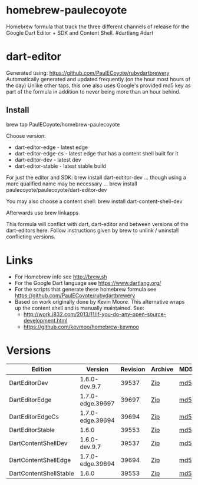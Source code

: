 homebrew-paulecoyote
====================

Homebrew formula that track the three different channels of release for the Google Dart Editor + SDK and Content Shell.  #dartlang #dart

dart-editor
===========

Generated using: https://github.com/PaulECoyote/rubydartbrewery
Automatically generated and updated frequently (on the hour most hours of the day)
Unlike other taps, this one also uses Google's provided md5 key as part of the formula in addition to never being more than an hour behind.

Install
-------
brew tap PaulECoyote/homebrew-paulecoyote

Choose version:
* dart-editor-edge - latest edge
* dart-editor-edge-cs - latest edge that has a content shell built for it
* dart-editor-dev - latest dev
* dart-editor-stable - latest stable build

For just the editor and SDK:
brew install dart-edtitor-dev
... though using a more qualified name may be necessary ...
brew install paulecoyote/paulecoyote/dart-editor-dev

You may also choose a content shell:
brew install dart-content-shell-dev

Afterwards use 
brew linkapps

This formula will conflict with dart, dart-editor and between versions of the dart-editors here.  Follow instructions given by brew to unlink / uninstall conflicting versions.

Links
=====
* For Homebrew info see http://brew.sh
* For the Google Dart language see https://www.dartlang.org/
* For the scripts that generate these homebrew formula see https://github.com/PaulECoyote/rubydartbrewery
* Based on work originally done by Kevin Moore. This alternative wraps up the content shell and is manually maintained.  See: 
    * http://work.j832.com/2013/11/if-you-do-any-open-source-development.html
    * https://github.com/kevmoo/homebrew-kevmoo

Versions
========
| Edition | Version | Revision | Archive | MD5 | Notes |
| ------- | ------- | -------- | ------- | --- | ----- |
| DartEditorDev | 1.6.0-dev.9.7 | 39537 | [Zip](https://storage.googleapis.com/dart-archive/channels/dev/release/39537/editor/darteditor-macos-x64.zip) | [md5](https://storage.googleapis.com/dart-archive/channels/dev/release/39537/editor/darteditor-macos-x64.zip.md5sum) | [Changes](https://storage.googleapis.com/dart-archive/channels/dev/release/latest/changelog.html) |
| DartEditorEdge | 1.7.0-edge.39697 | 39697 | [Zip](https://storage.googleapis.com/dart-archive/channels/be/raw/39697/editor/darteditor-macos-x64.zip) | [md5](https://storage.googleapis.com/dart-archive/channels/be/raw/39697/editor/darteditor-macos-x64.zip.md5sum) | - |
| DartEditorEdgeCs | 1.7.0-edge.39694 | 39694 | [Zip](https://storage.googleapis.com/dart-archive/channels/be/raw/39694/editor/darteditor-macos-x64.zip) | [md5](https://storage.googleapis.com/dart-archive/channels/be/raw/39694/editor/darteditor-macos-x64.zip.md5sum) | - |
| DartEditorStable | 1.6.0 | 39553 | [Zip](https://storage.googleapis.com/dart-archive/channels/stable/release/39553/editor/darteditor-macos-x64.zip) | [md5](https://storage.googleapis.com/dart-archive/channels/stable/release/39553/editor/darteditor-macos-x64.zip.md5sum) | [Changes](https://storage.googleapis.com/dart-archive/channels/stable/release/latest/changelog.html) |
| DartContentShellDev | 1.6.0-dev.9.7 | 39537 | [Zip](https://storage.googleapis.com/dart-archive/channels/dev/release/39537/dartium/content_shell-macos-ia32-release.zip) | [md5](https://storage.googleapis.com/dart-archive/channels/dev/release/39537/dartium/content_shell-macos-ia32-release.zip.md5sum) | - |
| DartContentShellEdge | 1.7.0-edge.39694 | 39694 | [Zip](https://storage.googleapis.com/dart-archive/channels/be/raw/39694/dartium/content_shell-macos-ia32-release.zip) | [md5](https://storage.googleapis.com/dart-archive/channels/be/raw/39694/dartium/content_shell-macos-ia32-release.zip.md5sum) | - |
| DartContentShellStable | 1.6.0 | 39553 | [Zip](https://storage.googleapis.com/dart-archive/channels/stable/release/39553/dartium/content_shell-macos-ia32-release.zip) | [md5](https://storage.googleapis.com/dart-archive/channels/stable/release/39553/dartium/content_shell-macos-ia32-release.zip.md5sum) | - |
